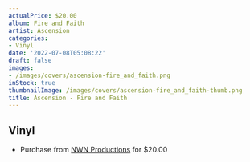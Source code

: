 ```yaml
---
actualPrice: $20.00
album: Fire and Faith
artist: Ascension
categories:
- Vinyl
date: '2022-07-08T05:08:22'
draft: false
images:
- /images/covers/ascension-fire_and_faith.png
inStock: true
thumbnailImage: /images/covers/ascension-fire_and_faith-thumb.png
title: Ascension - Fire and Faith
---
```


## Vinyl
* Purchase from [NWN Productions](http://shop.nwnprod.com/index.php?route=product/product&path=75&product_id=25187&sort=pd.name&order=ASC) for $20.00
